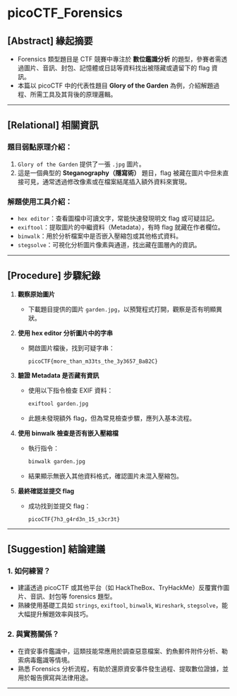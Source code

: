 # picoCTF_Forensics

## [Abstract] 緣起摘要

* Forensics 類型題目是 CTF 競賽中專注於 **數位鑑識分析** 的題型，參賽者需透過圖片、音訊、封包、記憶體或日誌等資料找出被隱藏或遺留下的 flag 資訊。
* 本篇以 picoCTF 中的代表性題目 **Glory of the Garden** 為例，介紹解題過程、所需工具及其背後的原理邏輯。

---

## [Relational] 相關資訊

### 題目弱點原理介紹：

1. `Glory of the Garden` 提供了一張 `.jpg` 圖片。
2. 這是一個典型的 **Steganography（隱寫術）** 題目，flag 被藏在圖片中但未直接可見，通常透過修改像素或在檔案結尾插入額外資料來實現。

### 解題使用工具介紹：

- `hex editor`：查看圖檔中可讀文字，常能快速發現明文 flag 或可疑註記。
- `exiftool`：提取圖片的中繼資料（Metadata），有時 flag 就藏在作者欄位。
- `binwalk`：用於分析檔案中是否嵌入壓縮包或其他格式資料。
- `stegsolve`：可視化分析圖片像素與通道，找出藏在圖層內的資訊。

---

## [Procedure] 步驟紀錄

1. **觀察原始圖片**  
   - 下載題目提供的圖片 `garden.jpg`，以預覽程式打開，觀察是否有明顯異狀。

2. **使用 hex editor 分析圖片中的字串**  
   - 開啟圖片檔後，找到可疑字串：  
     ```
     picoCTF{more_than_m33ts_the_3y3657_BaB2C}
     ```

3. **驗證 Metadata 是否藏有資訊**  
   - 使用以下指令檢查 EXIF 資料：
     ```bash
     exiftool garden.jpg
     ```
   - 此題未發現額外 flag，但為常見檢查步驟，應列入基本流程。

4. **使用 binwalk 檢查是否有嵌入壓縮檔**  
   - 執行指令：
     ```bash
     binwalk garden.jpg
     ```
   - 結果顯示無嵌入其他資料格式，確認圖片未混入壓縮包。

5. **最終確認並提交 flag**  
   - 成功找到並提交 flag：
     ```
     picoCTF{7h3_g4rd3n_15_s3cr3t}
     ```

---

## [Suggestion] 結論建議

### 1. 如何練習？

* 建議透過 picoCTF 或其他平台（如 HackTheBox、TryHackMe）反覆實作圖片、音訊、封包等 forensics 題型。
* 熟練使用基礎工具如 `strings`, `exiftool`, `binwalk`, `Wireshark`, `stegsolve`，能大幅提升解題效率與技巧。

### 2. 與實務關係？

* 在資安事件鑑識中，這類技能常應用於調查惡意檔案、釣魚郵件附件分析、勒索病毒鑑識等情境。
* 熟悉 Forensics 分析流程，有助於還原資安事件發生過程、提取數位證據，並用於報告撰寫與法律用途。

---
